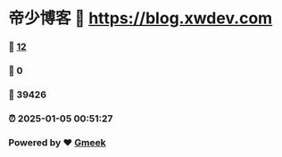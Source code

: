# 帝少博客 :link: https://blog.xwdev.com 
### :page_facing_up: [12](https://blog.xwdev.com/tag.html) 
### :speech_balloon: 0 
### :hibiscus: 39426 
### :alarm_clock: 2025-01-05 00:51:27 
### Powered by :heart: [Gmeek](https://github.com/Meekdai/Gmeek)
